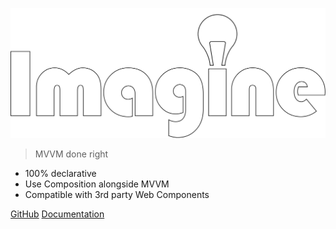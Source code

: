 ![logo](img/imagine.svg ':size=25%')

> MVVM done right

- 100% declarative
- Use Composition alongside MVVM
- Compatible with 3rd party Web Components

[GitHub](https://github.com/karimayachi/imagine/)
[Documentation](/README)